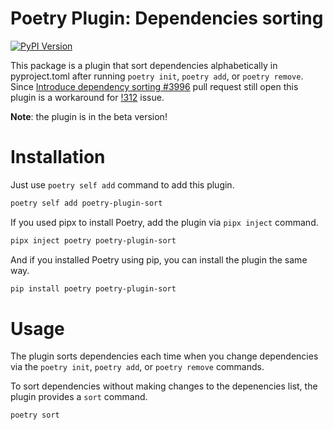 # Poetry Plugin: Dependencies sorting

[![PyPI Version](https://img.shields.io/pypi/v/poetry-plugin-sort?label=PyPI)](https://pypi.org/project/poetry-plugin-sort/)

This package is a plugin that sort dependencies alphabetically in pyproject.toml
after running `poetry init`, `poetry add`, or `poetry remove`.
Since [Introduce dependency sorting #3996](https://github.com/python-poetry/poetry/pull/3996) pull request still open
this plugin is a workaround for [!312](https://github.com/python-poetry/poetry/issues/312) issue.

**Note**: the plugin is in the beta version!

# Installation

Just use `poetry self add` command to add this plugin.

```bash
poetry self add poetry-plugin-sort
```

If you used pipx to install Poetry, add the plugin via `pipx inject` command.

```bash
pipx inject poetry poetry-plugin-sort
```

And if you installed Poetry using pip, you can install the plugin the same way.

```bash
pip install poetry poetry-plugin-sort
```

# Usage

The plugin sorts dependencies each time when you change dependencies via the `poetry init`, `poetry add`, or
`poetry remove` commands.

To sort dependencies without making changes to the depenencies list, the plugin provides a  `sort` command.

```bash
poetry sort
```
